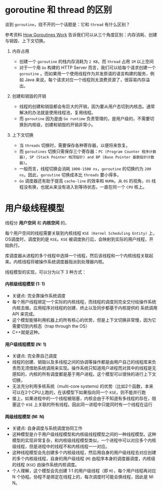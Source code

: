 # goroutine 和 thread 的区别
谈到 `goroutine`，绕不开的一个话题是：它和 `thread` 有什么区别？

参考资料 [How Goroutines Work](https://blog.nindalf.com/posts/how-goroutines-work/) 告诉我们可以从三个角度区别：内存消耗、创建与销毀、上下文切换。

1. 内存占用
    - 创建一个 `goroutine` 的栈内存消耗为 `2 KB`，而 `thread` 占用 `1M` 以上空间
    -  对于一个用 `Go` 构建的 HTTP Server 而言，我们可以给每个请求创建一个 `goroutine` 。而如果用一个使用线程作为并发原语的语言构建的服务，例如 Java 来说，每个请求对应一个线程则太浪费资源了，很容易内存溢出。

2. 创建和销毀的开销
    - 线程的创建和销毀都会有巨大的开销，因为要从用户态切到内核态。通常解决的办法就是使用线程池，复用线程。
    - 而 `goroutine` 因为是由 `Go runtime` 负责管理的，是用户级的，不需要切换到内核级，创建和销毁的开销非常小。
    
3. 上下文切换
    - 当 `threads` 切换时，需要保存各种寄存器，以便将来恢复。
    - 而 `goroutines` 切换只需保存三个寄存器：`PC (Program Counter 程序计数器), SP (Stack Pointer 栈顶指针) and BP (Base Pointer 基数指针计数器)`。
    - 一般而言，线程切换会消耗 `1000-1500 ns`，`goroutine` 的切换约为 `200 ns`。因此，`goroutine` 切换成本比 `threads` 要小得多。
    - `Go` 调度器还有助于提高 `cache-line` 的效率和 `NUMA`。从 `OS` 的视角，`OS` 线程没有换，也就从来没有进入到等待状态，一直在同一个 `CPU` 核上。





# 用户级线程模型

线程分 **用户空间** 和 **内核空间** 的。

每个用户空间的线程需要关联到内核线程 `KSE (Kernel Scheduling Entity)` 上，OS调度时，调度到的是 `KSE`。`KSE` 被调度执行后，会映射到实际的用户线程，开始执行。

库调度器从进程的多个线程中选择一个线程，然后该线程和一个内核线程关联起来。内核线程将被操作系统调度器指派到处理器内核。



线程模型的实现，可以分为以下 3 种方式：



#### 内核级线程模型 (1: 1)

- 关键点: 完全靠操作系统调度
- 每个用户线程绑定一个实际的内核线程，而线程的调度则完全交付给操作系统内核去做。应用程序对线程的创建、终止以及同步都基于内核提供的 系统调用API 来完成。
- 这个模型能够利用机器上的所有核心的优势，但是上下文切换非常慢，因为它需要切到内核态（trap through the OS）
- C++就是这种。



#### 用户级线程模型 (N: 1)

- 关键点: 完全靠自己调度
- 线程的创建、销毁以及多线程之间的协调等操作都是由用户自己的线程库来负责而无须借助系统调用来实现。操作系统只知道用户进程而对其中的线程是无感知的，内核的所有调度都是基于用户进程。这个模型可以很快的进行上下文切换，
- 无法充分利用多核系统（multi-core systems) 的优势（比如2个函数，本来可以在2个CPU上跑的，在该模型下如果指向同一个 `KSE`，则不能并行跑
- 接上，如果进程中的一个线程被阻塞，内核会由于不知道有多线程的存在，阻塞这个 `KSE` 上关联的所有线程。因此同一进程中只能同时有一个线程在运行



#### 两级线程模型 (M: N)

- 关键点: 自身调度与系统调度协同工作
- 这种模型是介于用户级线程模型和内核级线程模型之间的一种线程模型。这种模型的实现非常复杂，和内核级线程模型类似，一个进程中可以对应多个内核级线程，但是进程中的线程不和内核线程一一对应。
- 这种线程模型会先创建多个内核级线程，然后用自身的用户级线程去对应创建的多个内核级线程，自身的用户级线程 (`M`) 由程序本身的调度器调度，内核级的线程 (`KSE`) 由操作系统内核调度。
- 个人理解，这个模型会先创建 1:1 的用户级线程（即 `M`），每个用户线程再对应 N 个协程。协程不是绑定在线程上的，每次调度时可能会换线程，因此是 M: N。

